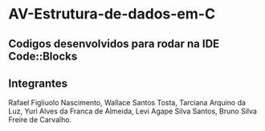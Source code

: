 # AV-Estrutura-de-dados-em-C

## Codigos desenvolvidos para rodar na IDE Code::Blocks

## Integrantes
Rafael Figliuolo Nascimento,
Wallace Santos Tosta,
Tarciana Arquino da Luz,
Yuri Alves da Franca de Almeida,
Levi Agape Silva Santos,
Bruno Silva Freire de Carvalho.

